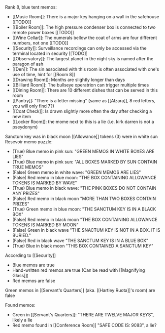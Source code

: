 Rank 8, blue tent memos:
- [[Music Room]]: There is a major key hanging on a wall in the safehouse [[TODO]]
- [[Boiler Room]]: The high pressure condenser box is connected to two remote power boxes [[TODO]]
- [[Wine Cellar]]: The numerals bellow the coat of arms are four different numbers, not one [[TODO]]
- [[Security]]: Surveillance recordings can only be accessed via the terminal located in security [[TODO]]
- [[Observatory]]: The largest planet in the night sky is named after the paragon of ash
- [[Den]]: The sin associated with this room is often associated with one's use of time, hint for [[Room 8]]
- [[Drawing Room]]: Months are slightly longer than days
- [[Billiard Room]]: The bullseye operatrion can trigger multiple times
- [[Dining Room]]: There are 10 different dishes that can be served in this room
- [[Pantry]]: "There is a letter missing" (same as [[Alzara]], 8 red letters, you will only find 7?)
- [[Coat Check]]: Is drawn slightly more often the day after checking a new item
- [[Locker Room]]: the mome next to this is a lie (i.e. kirk darren is not a pseydonym)


Sanctum key was in black moon
[[Allowance]] tokens (3) were in white sun
Resevoir memo puzzle:
- (True) Blue memo in pink sun: "GREEN MEMOS IN WHITE BOXES ARE LIES"
- (True) Blue memo in pink sun: "ALL BOXES MARKED BY SUN CONTAIN TRUE MEMOS"
- (False) Green memo in white wave: "GREEN MEMOS ARE LIES"
- (False) Red memo in blue moon: "THE BOX CONTAINING ALLOWANCE TOKENS IS MARKED BY WAVE"
- (True) Blue memo in black wave: "THE PINK BOXES DO NOT CONTAIN ANY PRIZES"
- (False) Red memo in black moon "MORE THAN TWO BOXES CONTAIN PRIZES"
- (True) Green memo in blue moon: "THE SANCTUM KEY IS IN A BLACK BOX"
- (False) Red memo in black moon "THE BOX CONTAINING ALLOWANCE TOKENS IS MARKED BY MOON"
- (False) Green in black wave "THE SNACTUM KEY IS NOT IN A BOX. IT IS BURIED."
- (False) Red in black wave "THE SANCTUM KEY IS IN A BLUE BOX"
- (True) Blue in black moon "THIS BOX CONTAINED A SANCTUM KEY"

According to [[Security]]
- Blue memos are true
- Hand-written red memos are true (Can be read with [[Magnifying Glass]])
- Red memos are false

Green memos in [[Servant's Quarters]] (aka. [[Hartley Ruota]]'s room) are false

Found memos:
- Green in [[Servant's Quarters]]: "THERE ARE TWELVE MAJOR KEYS", likely a lie
- Red memo found in [[Conference Room]] "SAFE CODE IS: 9083", a lie?